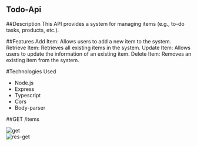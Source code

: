 ## Todo-Api

##Description
This API provides a system for managing items (e.g., to-do tasks, products, etc.).

##Features
Add Item: Allows users to add a new item to the system.
Retrieve Item: Retrieves all existing items in the system.
Update Item: Allows users to update the information of an existing item.
Delete Item: Removes an existing item from the system.

#Technologies Used
<ul>
  <li>Node.js</li>
  <li>Express</li>
  <li>Typescript</li>
  <li>Cors</li>
  <li>Body-parser</li>
</ul>


##GET /items

![get](https://github.com/nicod12/todo-api-crud/assets/85652867/e24f2470-e670-4378-b4cc-db58124c1b60)
<br>
![res-get](https://github.com/nicod12/todo-api-crud/assets/85652867/29dd1316-40fe-4c9c-96cd-3178bcd724d3)



